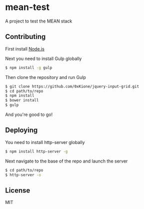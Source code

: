 # mean-test
A project to test the MEAN stack

## Contributing
First install [Node.js](https://nodejs.org/)

Next you need to install Gulp globally
```sh
$ npm install -g gulp
```

Then clone the repository and run Gulp
```sh
$ git clone https://github.com/0xKione/jquery-input-grid.git
$ cd path/to/repo
$ npm install
$ bower install
$ gulp
```

And you're good to go!

## Deploying
You need to install http-server globally
```sh
$ npm install http-server -g
```

Next navigate to the base of the repo and launch the server
```sh
$ cd path/to/repo
$ http-server -o
```

## License
MIT